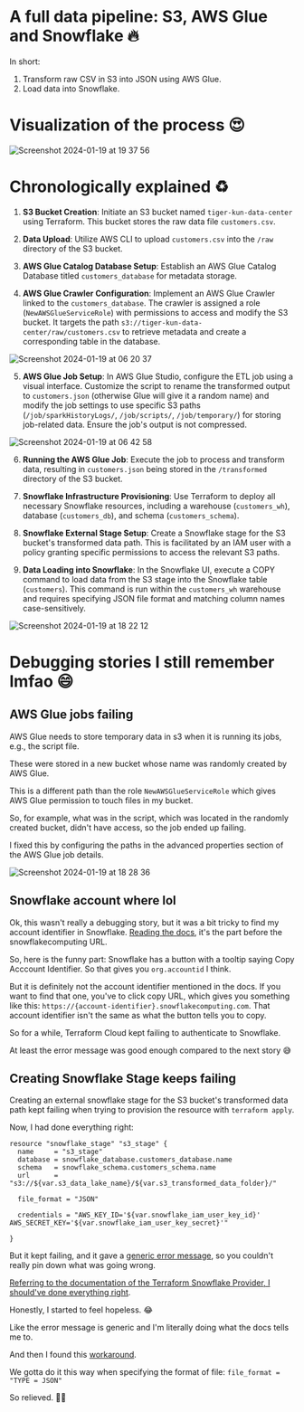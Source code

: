 # A full data pipeline: S3, AWS Glue and Snowflake 🔥

In short:

1. Transform raw CSV in S3 into JSON using AWS Glue.
2. Load data into Snowflake.

# Visualization of the process 😍

![Screenshot 2024-01-19 at 19 37 56](https://github.com/narutosstudent/aws-glue-etl-snowflake/assets/49603590/3e68b77a-95b5-422a-b05e-85a5b707478f)

# Chronologically explained ♻️

1. **S3 Bucket Creation**: Initiate an S3 bucket named `tiger-kun-data-center` using Terraform. This bucket stores the raw data file `customers.csv`.

2. **Data Upload**: Utilize AWS CLI to upload `customers.csv` into the `/raw` directory of the S3 bucket.

3. **AWS Glue Catalog Database Setup**: Establish an AWS Glue Catalog Database titled `customers_database` for metadata storage.

4. **AWS Glue Crawler Configuration**: Implement an AWS Glue Crawler linked to the `customers_database`. The crawler is assigned a role (`NewAWSGlueServiceRole`) with permissions to access and modify the S3 bucket. It targets the path `s3://tiger-kun-data-center/raw/customers.csv` to retrieve metadata and create a corresponding table in the database.

![Screenshot 2024-01-19 at 06 20 37](https://github.com/narutosstudent/aws-glue-etl-snowflake/assets/49603590/01136276-bc58-4697-8827-1c1b12c47750)

5. **AWS Glue Job Setup**: In AWS Glue Studio, configure the ETL job using a visual interface. Customize the script to rename the transformed output to `customers.json` (otherwise Glue will give it a random name) and modify the job settings to use specific S3 paths (`/job/sparkHistoryLogs/`, `/job/scripts/`, `/job/temporary/`) for storing job-related data. Ensure the job's output is not compressed.

![Screenshot 2024-01-19 at 06 42 58](https://github.com/narutosstudent/aws-glue-etl-snowflake/assets/49603590/769bcc0a-a11b-469a-8d88-b33f92018679)

6. **Running the AWS Glue Job**: Execute the job to process and transform data, resulting in `customers.json` being stored in the `/transformed` directory of the S3 bucket.

7. **Snowflake Infrastructure Provisioning**: Use Terraform to deploy all necessary Snowflake resources, including a warehouse (`customers_wh`), database (`customers_db`), and schema (`customers_schema`). 

8. **Snowflake External Stage Setup**: Create a Snowflake stage for the S3 bucket's transformed data path. This is facilitated by an IAM user with a policy granting specific permissions to access the relevant S3 paths.

9. **Data Loading into Snowflake**: In the Snowflake UI, execute a COPY command to load data from the S3 stage into the Snowflake table (`customers`). This command is run within the `customers_wh` warehouse and requires specifying JSON file format and matching column names case-sensitively.

![Screenshot 2024-01-19 at 18 22 12](https://github.com/narutosstudent/aws-glue-etl-snowflake/assets/49603590/86d18bc8-a0af-4442-8cf8-fbff644cd3a2)

# Debugging stories I still remember lmfao 😄

## AWS Glue jobs failing

AWS Glue needs to store temporary data in s3 when it is running its jobs, e.g., the script file.

These were stored in a new bucket whose name was randomly created by AWS Glue.

This is a different path than the role `NewAWSGlueServiceRole` which gives AWS Glue permission to touch files in my bucket.

So, for example, what was in the script, which was located in the randomly created bucket, didn't have access, so the job ended up failing.

I fixed this by configuring the paths in the advanced properties section of the AWS Glue job details.

![Screenshot 2024-01-19 at 18 28 36](https://github.com/narutosstudent/aws-glue-etl-snowflake/assets/49603590/eeceba75-1f13-4a57-9453-fb449b2b4bf0)

## Snowflake account where lol

Ok, this wasn't really a debugging story, but it was a bit tricky to find my account identifier in Snowflake. [Reading the docs](https://docs.snowflake.com/en/user-guide/admin-account-identifier), it's the part before the snowflakecomputing URL.

So, here is the funny part: Snowflake has a button with a tooltip saying Copy Acccount Identifier. So that gives you `org.accountid` I think.

But it is definitely not the account identifier mentioned in the docs. If you want to find that one, you've to click copy URL, which gives you something like this: `https://{account-identifier}.snowflakecomputing.com`. That account identifier isn't the same as what the button tells you to copy.

So for a while, Terraform Cloud kept failing to authenticate to Snowflake.

At least the error message was good enough compared to the next story 😅

## Creating Snowflake Stage keeps failing

Creating an external snowflake stage for the S3 bucket's transformed data path kept failing when trying to provision the resource with `terraform apply`.

Now, I had done everything right:

```hcl
resource "snowflake_stage" "s3_stage" {
  name     = "s3_stage"
  database = snowflake_database.customers_database.name
  schema   = snowflake_schema.customers_schema.name
  url      = "s3://${var.s3_data_lake_name}/${var.s3_transformed_data_folder}/"

  file_format = "JSON"

  credentials = "AWS_KEY_ID='${var.snowflake_iam_user_key_id}' AWS_SECRET_KEY='${var.snowflake_iam_user_key_secret}'"

}
```

But it kept failing, and it gave a [generic error message](https://github.com/Snowflake-Labs/terraform-provider-snowflake/issues/2188), so you couldn't really pin down what was going wrong.

[Referring to the documentation of the Terraform Snowflake Provider, I should've done everything right](https://registry.terraform.io/providers/Snowflake-Labs/snowflake/latest/docs/resources/stage).

Honestly, I started to feel hopeless. 😂

Like the error message is generic and I'm literally doing what the docs tells me to.

And then I found this [workaround](https://github.com/Snowflake-Labs/terraform-provider-snowflake/issues/265#issuecomment-736864158).

We gotta do it this way when specifying the format of file: `file_format = "TYPE = JSON"`

So relieved. 😮‍💨
